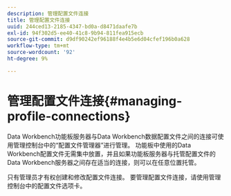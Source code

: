 ```yaml
---
description: 管理配置文件连接
title: 管理配置文件连接
uuid: 244ced13-2185-4347-bd0a-d8471daafe7b
exl-id: 94f302d5-ee40-41c8-9b94-811fea915ecb
source-git-commit: d9df90242ef96188f4e4b5e6d04cfef196b0a628
workflow-type: tm+mt
source-wordcount: '92'
ht-degree: 9%

---
```


# 管理配置文件连接{#managing-profile-connections}

Data Workbench功能板服务器与Data Workbench数据配置文件之间的连接可使用管理控制台中的“配置文件管理器”进行管理。 功能板中使用的Data Workbench配置文件无需集中放置，并且如果功能板服务器与托管配置文件的Data Workbench服务器之间存在适当的连接，则可以在任意位置托管。

只有管理员才有权创建和修改配置文件连接。 要管理配置文件连接，请使用管理控制台中的配置文件选项卡。
